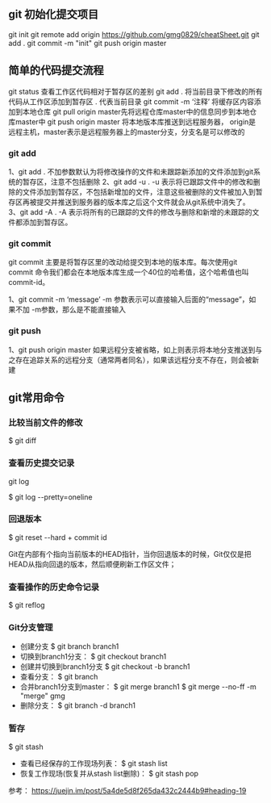 ## git 初始化提交项目
git init
git remote add origin https://github.com/gmg0829/cheatSheet.git
git add .
git commit -m "init"
git push origin master 


## 简单的代码提交流程

git status 查看工作区代码相对于暂存区的差别
git add . 将当前目录下修改的所有代码从工作区添加到暂存区 . 代表当前目录
git commit -m ‘注释’ 将缓存区内容添加到本地仓库
git pull origin master先将远程仓库master中的信息同步到本地仓库master中
git push origin master 将本地版本库推送到远程服务器，
origin是远程主机，master表示是远程服务器上的master分支，分支名是可以修改的

### git add
1、git add .
不加参数默认为将修改操作的文件和未跟踪新添加的文件添加到git系统的暂存区，注意不包括删除
2、git add -u .
-u 表示将已跟踪文件中的修改和删除的文件添加到暂存区，不包括新增加的文件，注意这些被删除的文件被加入到暂存区再被提交并推送到服务器的版本库之后这个文件就会从git系统中消失了。
3、git add -A .
-A 表示将所有的已跟踪的文件的修改与删除和新增的未跟踪的文件都添加到暂存区。

### git commit 
git commit 主要是将暂存区里的改动给提交到本地的版本库。每次使用git commit 命令我们都会在本地版本库生成一个40位的哈希值，这个哈希值也叫commit-id。

1、git commit -m ‘message’
-m 参数表示可以直接输入后面的“message”，如果不加 -m参数，那么是不能直接输入
### git push
1、git push origin master
如果远程分支被省略，如上则表示将本地分支推送到与之存在追踪关系的远程分支（通常两者同名），如果该远程分支不存在，则会被新建


## git常用命令
### 比较当前文件的修改
$ git diff <file>
### 查看历史提交记录
git log

$ git log --pretty=oneline

### 回退版本
$  git reset --hard + commit id 

Git在内部有个指向当前版本的HEAD指针，当你回退版本的时候，Git仅仅是把HEAD从指向回退的版本，然后顺便刷新工作区文件；

### 查看操作的历史命令记录
$ git reflog

### Git分支管理
- 创建分支
$  git branch branch1
- 切换到branch1分支：
$ git checkout branch1
- 创建并切换到branch1分支
$ git checkout -b branch1
- 查看分支：
$ git branch
- 合并branch1分支到master：
$ git merge branch1
$ git merge --no-ff -m "merge" gmg
- 删除分支：
$ git branch -d branch1

### 暂存

$ git stash
- 查看已经保存的工作现场列表：
$ git stash list
- 恢复工作现场(恢复并从stash list删除)：
$ git stash pop



参考： https://juejin.im/post/5a4de5d8f265da432c2444b9#heading-19












